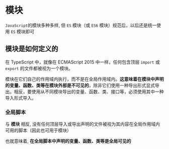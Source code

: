 # 模块

`JavaScript`的模块多种多样, 但 `ES` 模块（或 `ES6` 模块）规范后，以后还是统一使用 `ES` 模块即可

## 模块是如何定义的

在 TypeScript 中，就像在 ECMAScript 2015 中一样，任何包含顶层 `import` 或 `export` 的文件都被视为一个模块。

模块在它们自己的作用域内执行，而不是在全局作用域内。**这意味着在模块中声明的变量、函数、类等在模块外部是不可见的**，除非它们使用一种导出形式显式导出。相反，要使用从不同模块导出的变量、函数、类、接口等，必须使用其中一种导入形式导入。

### 全局脚本

与 **模块** 相反, 没有任何顶层导入或导出声明的文件被视为其内容在全局作用域内可用的脚本（因此也可用于模块）

也就意味着, **在全局脚本中声明的变量、函数、类等是全局可见的**

